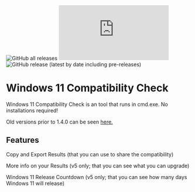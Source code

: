 ![GitHub all releases](https://img.shields.io/github/downloads/jbcarreon123/Win11CompChk/total) ![GitHub file size in bytes](https://img.shields.io/github/size/jbcarreon123/Win11CompChk/Win11CompChk.bat) ![GitHub release (latest by date including pre-releases)](https://img.shields.io/github/v/release/jbcarreon123/Win11CompChk?include_prereleases)

# Windows 11 Compatibility Check
Windows 11 Compatibility Check is an tool that runs in cmd.exe. No installations required!

Old versions prior to 1.4.0 can be seen [here.](https://www.elevenforum.com/resources/windows-11-compatibility-check.4/)

## Features
Copy and Export Results (that you can use to share the compatibility)

More info on your Results (v5 only; that you can see what you can upgrade)

Windows 11 Release Countdown (v5 only; that you can see how many days Windows 11 will release)

